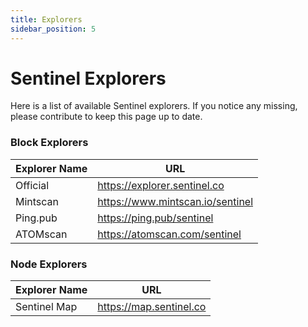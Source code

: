 ```yaml
---
title: Explorers
sidebar_position: 5
---
```


# Sentinel Explorers

Here is a list of available Sentinel explorers. If you notice any missing, please contribute to keep this page up to date.

### Block Explorers

| Explorer Name | URL                                       |
|---------------|-------------------------------------------|
| Official      | https://explorer.sentinel.co           |
| Mintscan      | https://www.mintscan.io/sentinel           |
| Ping.pub      | https://ping.pub/sentinel                  |
| ATOMscan      | https://atomscan.com/sentinel           |


### Node Explorers

| Explorer Name | URL                                       |
|---------------|-------------------------------------------|
| Sentinel Map      | https://map.sentinel.co           |
